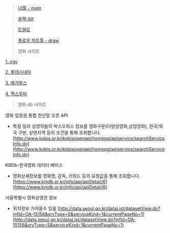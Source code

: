 > [UI툴 - oven](https://ovenapp.io/)

> [슬랙-bit](https://bit-gjk1474.slack.com/messages/CKL1DED70/)

> [트렐로](https://trello.com/b/UnNt7olx/%ED%94%84%EB%A1%9C%EC%A0%9D%ED%8A%B8)


> [플로우 차트툴 - draw](https://www.draw.io/)

> 영화 사이트

[1. cgv](http://www.cgv.co.kr/)

[2. 롯데시네마](http://www.lottecinema.co.kr/)

[3. 메가박스](http://www.megabox.co.kr/)

[4. 맥스무비](http://www.maxmovie.com/)



> 영화 db 사이트

영화 입장권 통합 전산망 오픈 API
- 특정 일자 상영작들의 박스오피스 정보를 영화구분(다양성영화,상업영화), 한국/외국 구분, 상영지역 등의 조건을 통해 조회합니다.  
[http://www.kobis.or.kr/kobisopenapi/homepg/apiservice/searchServiceInfo.do](http://www.kobis.or.kr/kobisopenapi/homepg/apiservice/searchServiceInfo.do)

KBDb-한국영화 데이터 베이스

- 영화상세정보를 영화명, 감독, 키워드 등의 요청값을 통해 조회합니다.
[https://www.kmdb.or.kr/info/api/apiDetail/6](https://www.kmdb.or.kr/info/api/apiDetail/6)

서울특별시 영화상영관 정보
- 위치정보 가져올수 있음
[http://data.seoul.go.kr/dataList/datasetView.do?infId=OA-15156&srvType=S&serviceKind=1&currentPageNo=1](http://data.seoul.go.kr/dataList/datasetView.do?infId=OA-15156&srvType=S&serviceKind=1&currentPageNo=1)

<!--stackedit_data:
eyJoaXN0b3J5IjpbLTE1MjkyNzM5MDMsLTMzOTI2MTUxNl19
-->